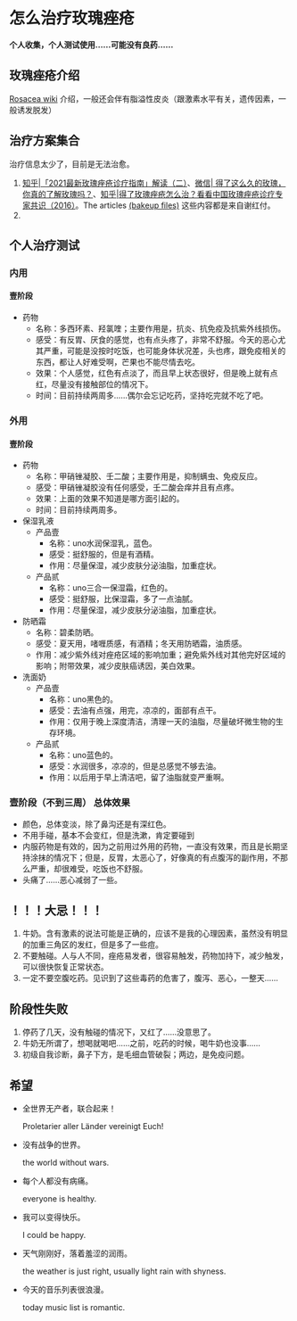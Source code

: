 # 怎么治疗玫瑰痤疮
**个人收集，个人测试使用……可能没有良药……**
## 玫瑰痤疮介绍
[Rosacea wiki](https://en.wikipidea.org/wiki/Rosacea) 介绍，一般还会伴有脂溢性皮炎（跟激素水平有关，遗传因素，一般诱发脱发）
## 治疗方案集合
治疗信息太少了，目前是无法治愈。
1. [知乎|「2021最新玫瑰痤疮诊疗指南」解读（二）](https://zhuanlan.zhihu.com/p/370971649)、[微信| 得了这么久的玫瑰，你真的了解玫瑰吗？](https://mp.weixin.qq.com/s?__biz=MzAwNDYwOTkzNw==&mid=2247483652&idx=1&sn=ce7382e47a81515027bace86f385b91f&chksm=9b2803faac5f8aec6223dbe99574cf43d79ef674df0107dbbb9a6237edefa763f17ad9f14ebd&scene=21#wechat_redirect)、[知乎|得了玫瑰痤疮怎么治？看看中国玫瑰痤疮诊疗专家共识（2016）](https://zhuanlan.zhihu.com/p/138350540)。The articles [(bakeup files)](/BakeupFiles) 这些内容都是来自谢红付。
2. 
## 个人治疗测试 
### 内用
#### 壹阶段
- 药物
    - 名称：多西环素、羟氯喹；主要作用是，抗炎、抗免疫及抗紫外线损伤。
    - 感受：有反胃、厌食的感觉，也有点头疼了，非常不舒服。今天的恶心尤其严重，可能是没按时吃饭，也可能身体状况差，头也疼，跟免疫相关的东西，都让人好难受啊，芒果也不能尽情去吃。
    - 效果：个人感觉，红色有点淡了，而且早上状态很好，但是晚上就有点红，尽量没有接触部位的情况下。
    - 时间：目前持续两周多……偶尔会忘记吃药，坚持吃完就不吃了吧。
### 外用
#### 壹阶段
- 药物
  - 名称：甲硝锉凝胶、壬二酸；主要作用是，抑制螨虫、免疫反应。
  - 感受：甲硝锉凝胶没有任何感受，壬二酸会痒并且有点疼。
  - 效果：上面的效果不知道是哪方面引起的。
  - 时间：目前持续两周多。
- 保湿乳液
  - 产品壹
    - 名称：uno水润保湿乳，蓝色。
    - 感受：挺舒服的，但是有酒精。
    - 作用：尽量保湿，减少皮肤分泌油脂，加重症状。
  - 产品贰
    - 名称：uno三合一保湿霜，红色的。
    - 感受：挺舒服，比保湿霜，多了一点油腻。
    - 作用：尽量保湿，减少皮肤分泌油脂，加重症状。 
- 防晒霜
  - 名称：碧柔防晒。
  - 感受：夏天用，啫喱质感，有酒精；冬天用防晒霜，油质感。
   - 作用：减少紫外线对痤疮区域的影响加重；避免紫外线对其他完好区域的影响；附带效果，减少皮肤癌诱因，美白效果。
- 洗面奶
  - 产品壹
    - 名称：uno黑色的。
    - 感受：去油有点强，用完，凉凉的，面部有点干。
    - 作用：仅用于晚上深度清洁，清理一天的油脂，尽量破坏微生物的生存环境。
  - 产品贰
    - 名称：uno蓝色的。
    - 感受：水润很多，凉凉的，但是总感觉不够去油。
    - 作用：以后用于早上清洁吧，留了油脂就变严重啊。
### 壹阶段（不到三周） 总体效果      
  - 颜色，总体变淡，除了鼻沟还是有深红色。
  - 不用手碰，基本不会变红，但是洗漱，肯定要碰到
  - 内服药物是有效的，因为之前用过外用的药物，一直没有效果，而且是长期坚持涂抹的情况下；但是，反胃，太恶心了，好像真的有点腹泻的副作用，不那么严重，却很难受，吃饭也不舒服。
  - 头痛了……恶心减弱了一些。
## ！！！大忌！！！
1. 牛奶。含有激素的说法可能是正确的，应该不是我的心理因素，虽然没有明显的加重三角区的发红，但是多了一些痘。
2. 不要触碰。人与人不同，痤疮易发者，很容易触发，药物加持下，减少触发，可以很快恢复正常状态。
3. 一定不要空腹吃药。见识到了这些毒药的危害了，腹泻、恶心，一整天……
## 阶段性失败
1. 停药了几天，没有触碰的情况下，又红了……没意思了。
2. 牛奶无所谓了，想喝就喝吧……之前，吃药的时候，喝牛奶也没事……
3. 初级自我诊断，鼻子下方，是毛细血管破裂；两边，是免疫问题。
## 希望 
- 全世界无产者，联合起来！
  
  Proletarier aller Länder vereinigt Euch!
- 没有战争的世界。

  the world without wars.
- 每个人都没有病痛。

  everyone is healthy.
- 我可以变得快乐。

  I could be happy.
- 天气刚刚好，落着羞涩的润雨。

  the weather is just right, usually light rain with shyness.
- 今天的音乐列表很浪漫。

  today music list is romantic.
